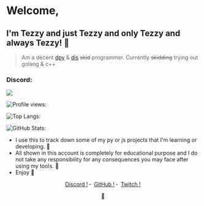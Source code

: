 # Welcome,
## I'm Tezzy and just Tezzy and only Tezzy and always Tezzy! 📸
> Am a decent [dpy](https://discordpy.readthedocs.io/en/stable/) & [djs](https://discord.js.org/#/) ~~skid~~ programmer.
> Currently ~~skidding~~ trying out golang & c++
### Discord:

<img src ="https://discord.c99.nl/widget/theme-2/721568162084290680.png">

![Profile views:](https://gpvc.arturio.dev/tezzy-lab?v=3)

![Top Langs:](https://github-readme-stats.vercel.app/api/top-langs/?username=DaddyTezzy&theme=tokyonight&layout=compact)

![GitHub Stats:](https://github-readme-stats.vercel.app/api?username=DaddyTezzy&show_icons=true&theme=tokyonight)

- I use this to track down some of my py or js projects that I'm learning or developing. 🚧
- All shown in this account is completely for educational purpose and I do not take any responsibility for any consequences you may face after using my tools. 🎯
- Enjoy 🌙

<p align="center">
<a href="https://discord.com/channels/@me/721568162084290680">Discord !</a>
    ╴
        <a href="https://github.com/DaddyTezzy">GitHub !</a>
    ╴
        <a href="https://twitch.tv/daddy_tezzy">Twitch !</a>
</p>
<p align="center">
 🥤
